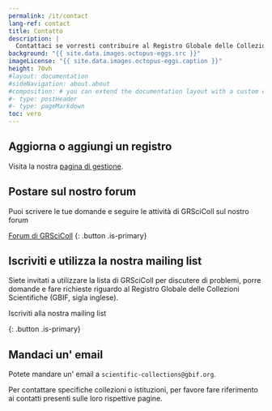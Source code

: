 ```yaml
---
permalink: /it/contact
lang-ref: contact
title: Contatto
description: |
  Contattaci se vorresti contribuire al Registro Globale delle Collezioni Scientifiche (GBIF, sigla inglese), se dovessi riscontrare dei problemi o avessi qualsiasi domanda. Per contattare specifiche collezioni o istituzioni, per favore fare riferimento ai contatti presenti sulle loro rispettive pagine.
background: "{{ site.data.images.octopus-eggs.src }}"
imageLicense: "{{ site.data.images.octopus-eggs.caption }}"
height: 70vh
#layout: documentation
#sideNavigation: about.about
#composition: # you can extend the documentation layout with a custom composition
#- type: postHeader
#- type: pageMarkdown
toc: vero
---
```


## Aggiorna o aggiungi un registro

Visita la nostra [ pagina di gestione](/how-to#how-to-use-the-grscicoll-editing-interface).

## Postare sul nostro forum

Puoi scrivere le tue domande e seguire le attività di GRSciColl sul nostro forum

[Forum di GRSciColl](https://discourse.gbif.org/c/grscicoll) {: .button .is-primary}
## Iscriviti e utilizza la nostra mailing list

Siete invitati a utilizzare la lista di GRSciColl per discutere di problemi, porre domande e fare richieste riguardo al Registro Globale delle Collezioni Scientifiche (GBIF, sigla inglese).

Iscriviti alla nostra mailing list

{: .button .is-primary}</p> 



## Mandaci un' email

Potete mandare un' email a `scientific-collections@gbif.org`.

Per contattare specifiche collezioni o istituzioni, per favore fare riferimento ai contatti presenti sulle loro rispettive pagine.
